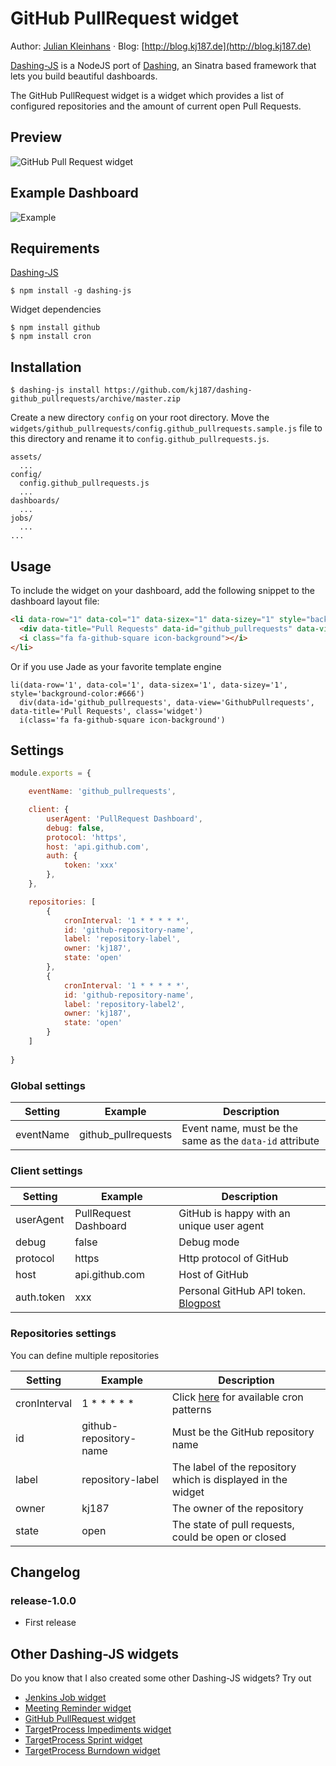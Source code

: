# GitHub PullRequest widget

Author: [Julian Kleinhans](https://github.com/kj187) · Blog: [http://blog.kj187.de](http://blog.kj187.de)

[Dashing-JS](https://github.com/fabiocaseri/dashing-js) is a NodeJS port of [Dashing](http://dashing.io/), an Sinatra based framework that lets you build beautiful dashboards.

The GitHub PullRequest widget is a widget which provides a list of configured repositories and the amount of current open Pull Requests. 
 
## Preview 

![GitHub Pull Request widget](http://res.cloudinary.com/kj187/image/upload/v1453148682/dashing-pullreq_naai9p.png)

## Example Dashboard
![Example](http://res.cloudinary.com/kj187/image/upload/v1453152816/dashboard_example_stb2dc.png)

## Requirements

[Dashing-JS](https://github.com/fabiocaseri/dashing-js)
```ssh
$ npm install -g dashing-js
```

Widget dependencies
```shell
$ npm install github
$ npm install cron
```

## Installation
```shell
$ dashing-js install https://github.com/kj187/dashing-github_pullrequests/archive/master.zip
```
Create a new directory `config` on your root directory.
Move the `widgets/github_pullrequests/config.github_pullrequests.sample.js` file to this directory and rename it to `config.github_pullrequests.js`.
 
```
assets/
  ...
config/
  config.github_pullrequests.js
  ...
dashboards/
  ...
jobs/
  ...
...
```

## Usage
To include the widget on your dashboard, add the following snippet to the dashboard layout file:

```html
<li data-row="1" data-col="1" data-sizex="1" data-sizey="1" style="background-color:#666">
  <div data-title="Pull Requests" data-id="github_pullrequests" data-view="GithubPullrequests" class="widget"></div>
  <i class="fa fa-github-square icon-background"></i>
</li>
```
Or if you use Jade as your favorite template engine 
```jade
li(data-row='1', data-col='1', data-sizex='1', data-sizey='1', style='background-color:#666')
  div(data-id='github_pullrequests', data-view='GithubPullrequests', data-title='Pull Requests', class='widget')
  i(class='fa fa-github-square icon-background')
```

## Settings

```javascript
module.exports = {

    eventName: 'github_pullrequests',

    client: {
        userAgent: 'PullRequest Dashboard',
        debug: false,
        protocol: 'https',
        host: 'api.github.com',
        auth: {
            token: 'xxx'
        },
    },

    repositories: [
        {
            cronInterval: '1 * * * * *',
            id: 'github-repository-name',
            label: 'repository-label',
            owner: 'kj187',
            state: 'open'
        },
        {
            cronInterval: '1 * * * * *',
            id: 'github-repository-name',
            label: 'repository-label2',
            owner: 'kj187',
            state: 'open'
        }
    ]
    
}
```

### Global settings
| Setting       | Example              | Description                |
| ------------- |----------------------| ---------------------------|
| eventName     | github_pullrequests  | Event name, must be the same as the `data-id` attribute |

### Client settings
| Setting       | Example              | Description                |
| ------------- |----------------------| ---------------------------|
| userAgent     | PullRequest Dashboard  | GitHub is happy with an unique user agent |
| debug     | false  | Debug mode |
| protocol     | https  | Http protocol of GitHub |
| host     | api.github.com  | Host of GitHub |
| auth.token     | xxx  | Personal GitHub API token. [Blogpost](https://github.com/blog/1509-personal-api-tokens) |

### Repositories settings
You can define multiple repositories

| Setting       | Example              | Description                |
| ------------- |----------------------| ---------------------------|
| cronInterval     | 1 * * * * *  | Click [here](https://github.com/ncb000gt/node-cron) for available cron patterns |
| id     | github-repository-name  | Must be the GitHub repository name |
| label     | repository-label  | The label of the repository which is displayed in the widget |
| owner     | kj187  | The owner of the repository |
| state     | open  | The state of pull requests, could be open or closed |

## Changelog

### release-1.0.0
* First release

## Other Dashing-JS widgets
Do you know that I also created some other Dashing-JS widgets? Try out

* [Jenkins Job widget](http://kj187.github.io/dashing-jenkins_job/)
* [Meeting Reminder widget](http://kj187.github.io/dashing-reminder)
* [GitHub PullRequest widget](http://kj187.github.io/dashing-github_pullrequests/)
* [TargetProcess Impediments widget](http://kj187.github.io/dashing-targetprocess_impediments/)
* [TargetProcess Sprint widget](http://kj187.github.io/dashing-targetprocess_sprint/)
* [TargetProcess Burndown widget](http://kj187.github.io/dashing-targetprocess_burndown/)
